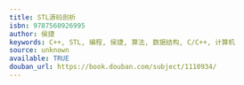 ```yaml
---
title: STL源码剖析
isbn: 9787560926995
author: 侯捷
keywords: C++, STL, 编程, 侯捷, 算法, 数据结构, C/C++, 计算机
source: unknown
available: TRUE
douban_url: https://book.douban.com/subject/1110934/
---
```

